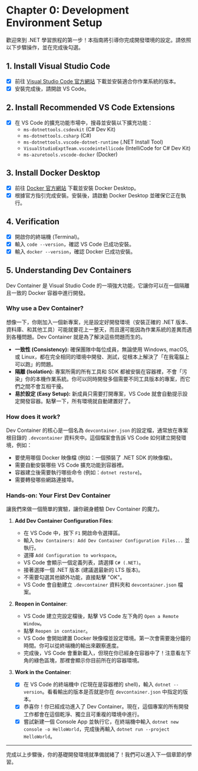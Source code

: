 # Chapter 0: Development Environment Setup

歡迎來到 .NET 學習旅程的第一步！本指南將引導你完成開發環境的設定。請依照以下步驟操作，並在完成後勾選。

## 1. Install Visual Studio Code
- [x] 前往 [Visual Studio Code 官方網站](https://code.visualstudio.com/) 下載並安裝適合你作業系統的版本。
- [x] 安裝完成後，請開啟 VS Code。

## 2. Install Recommended VS Code Extensions
- [x] 在 VS Code 的擴充功能市場中，搜尋並安裝以下擴充功能：
  - `ms-dotnettools.csdevkit` (C# Dev Kit)
  - `ms-dotnettools.csharp` (C#)
  - `ms-dotnettools.vscode-dotnet-runtime` (.NET Install Tool)
  - `VisualStudioExptTeam.vscodeintellicode` (IntelliCode for C# Dev Kit)
  - `ms-azuretools.vscode-docker` (Docker)

## 3. Install Docker Desktop
- [x] 前往 [Docker 官方網站](https://www.docker.com/products/docker-desktop/) 下載並安裝 Docker Desktop。
- [x] 根據官方指引完成安裝。安裝後，請啟動 Docker Desktop 並確保它正在執行。

## 4. Verification
- [x] 開啟你的終端機 (Terminal)。
- [x] 輸入 `code --version`，確認 VS Code 已成功安裝。
- [x] 輸入 `docker --version`，確認 Docker 已成功安裝。

## 5. Understanding Dev Containers

Dev Container 是 Visual Studio Code 的一項強大功能，它讓你可以在一個隔離且一致的 Docker 容器中進行開發。

### Why use a Dev Container?

想像一下，你剛加入一個新專案，光是設定好開發環境（安裝正確的 .NET 版本、資料庫、和其他工具）可能就要花上一整天，而且還可能因為作業系統的差異而遇到各種問題。Dev Container 就是為了解決這些問題而生的。

- **一致性 (Consistency):** 確保團隊中每位成員，無論使用 Windows, macOS, 或 Linux，都在完全相同的環境中開發、測試，從根本上解決了「在我電腦上可以跑」的問題。
- **隔離 (Isolation):** 專案所需的所有工具和 SDK 都被安裝在容器裡，不會「污染」你的本機作業系統。你可以同時開發多個需要不同工具版本的專案，而它們之間不會互相干擾。
- **易於設定 (Easy Setup):** 新成員只需要打開專案，VS Code 就會自動提示設定開發容器。點擊一下，所有環境就自動建置好了。

### How does it work?

Dev Container 的核心是一個名為 `devcontainer.json` 的設定檔，通常放在專案根目錄的 `.devcontainer` 資料夾中。這個檔案會告訴 VS Code 如何建立開發環境，例如：
- 要使用哪個 Docker 映像檔 (例如：一個預裝了 .NET SDK 的映像檔)。
- 需要自動安裝哪些 VS Code 擴充功能到容器裡。
- 容器建立後需要執行哪些命令 (例如：`dotnet restore`)。
- 需要轉發哪些網路連接埠。

### Hands-on: Your First Dev Container

讓我們來做一個簡單的實驗，讓你親身體驗 Dev Container 的魔力。

1.  **Add Dev Container Configuration Files**:
    - 在 VS Code 中，按下 `F1` 開啟命令選擇區。
    - 輸入 `Dev Containers: Add Dev Container Configuration Files...` 並執行。
    - 選擇 `Add Configuration to workspace`。
    - VS Code 會顯示一個定義列表，請選擇 `C# (.NET)`。
    - 接著選擇一個 .NET 版本 (建議選最新的 LTS 版本)。
    - 不需要勾選其他額外功能，直接點擊 "OK"。
    - VS Code 會自動建立 `.devcontainer` 資料夾和 `devcontainer.json` 檔案。

2.  **Reopen in Container**:
    - VS Code 建立完設定檔後，點擊 VS Code 左下角的 `Open a Remote Window`。
    - 點擊 `Reopen in container`。
    - VS Code 會開始建置 Docker 映像檔並設定環境。第一次會需要幾分鐘的時間。你可以從終端機的輸出來觀察進度。
    - 完成後，VS Code 會重新載入，但現在你已經身在容器中了！注意看左下角的綠色區塊，那裡會顯示你目前所在的容器環境。

3.  **Work in the Container**:
    - [x] 在 VS Code 的終端機中 (它現在是容器裡的 shell)，輸入 `dotnet --version`。看看輸出的版本是否就是你在 `devcontainer.json` 中指定的版本。
    - [x] 恭喜你！你已經成功進入了 Dev Container。現在，這個專案的所有開發工作都會在這個乾淨、獨立且可重複的環境中進行。
    - [x] 嘗試新建一個 Console App 並執行它，在終端機中輸入 `dotnet new console -o HelloWorld`，完成後再輸入 `dotnet run --project HelloWorld`。

---

完成以上步驟後，你的基礎開發環境就準備就緒了！我們可以進入下一個章節的學習。
